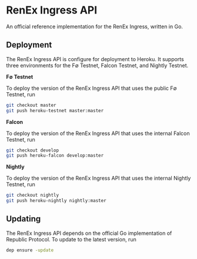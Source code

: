 # RenEx Ingress API

An official reference implementation for the RenEx Ingress, written in Go.

## Deployment

The RenEx Ingress API is configure for deployment to Heroku. It supports three environments for the F∅ Testnet, Falcon Testnet, and Nightly Testnet.

**F∅ Testnet**

To deploy the version of the RenEx Ingress API that uses the public F∅ Testnet, run

```sh
git checkout master
git push heroku-testnet master:master
```

**Falcon**

To deploy the version of the RenEx Ingress API that uses the internal Falcon Testnet, run

```sh
git checkout develop
git push heroku-falcon develop:master
```

**Nightly**

To deploy the version of the RenEx Ingress API that uses the internal Nightly Testnet, run

```sh
git checkout nightly
git push heroku-nightly nightly:master
```

## Updating

The RenEx Ingress API depends on the official Go implementation of Republic Protocol. To update to the latest version, run

```sh
dep ensure -update
```